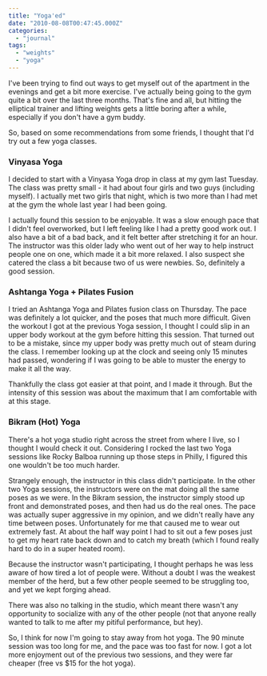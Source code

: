 ```yaml
---
title: "Yoga'ed"
date: "2010-08-08T00:47:45.000Z"
categories: 
  - "journal"
tags: 
  - "weights"
  - "yoga"
---
```


I've been trying to find out ways to get myself out of the apartment in the evenings and get a bit more exercise. I've actually being going to the gym quite a bit over the last three months. That's fine and all, but hitting the elliptical trainer and lifting weights gets a little boring after a while, especially if you don't have a gym buddy.

So, based on some recommendations from some friends, I thought that I'd try out a few yoga classes.

### Vinyasa Yoga

I decided to start with a Vinyasa Yoga drop in class at my gym last Tuesday. The class was pretty small - it had about four girls and two guys (including myself). I actually met two girls that night, which is two more than I had met at the gym the whole last year I had been going.

I actually found this session to be enjoyable. It was a slow enough pace that I didn't feel overworked, but I left feeling like I had a pretty good work out. I also have a bit of a bad back, and it felt better after stretching it for an hour. The instructor was this older lady who went out of her way to help instruct people one on one, which made it a bit more relaxed. I also suspect she catered the class a bit because two of us were newbies. So, definitely a good session.

### Ashtanga Yoga + Pilates Fusion

I tried an Ashtanga Yoga and Pilates fusion class on Thursday. The pace was definitely a lot quicker, and the poses that much more difficult. Given the workout I got at the previous Yoga session, I thought I could slip in an upper body workout at the gym before hitting this session. That turned out to be a mistake, since my upper body was pretty much out of steam during the class. I remember looking up at the clock and seeing only 15 minutes had passed, wondering if I was going to be able to muster the energy to make it all the way.

Thankfully the class got easier at that point, and I made it through. But the intensity of this session was about the maximum that I am comfortable with at this stage.

### Bikram (Hot) Yoga

There's a hot yoga studio right across the street from where I live, so I thought I would check it out. Considering I rocked the last two Yoga sessions like Rocky Balboa running up those steps in Philly, I figured this one wouldn't be too much harder.

Strangely enough, the instructor in this class didn't participate. In the other two Yoga sessions, the instructors were on the mat doing all the same poses as we were. In the Bikram session, the instructor simply stood up front and demonstrated poses, and then had us do the real ones. The pace was actually super aggressive in my opinion, and we didn't really have any time between poses. Unfortunately for me that caused me to wear out extremely fast. At about the half way point I had to sit out a few poses just to get my heart rate back down and to catch my breath (which I found really hard to do in a super heated room).

Because the instructor wasn't participating, I thought perhaps he was less aware of how tired a lot of people were. Without a doubt I was the weakest member of the herd, but a few other people seemed to be struggling too, and yet we kept forging ahead.

There was also no talking in the studio, which meant there wasn't any opportunity to socialize with any of the other people (not that anyone really wanted to talk to me after my pitiful performance, but hey).

So, I think for now I'm going to stay away from hot yoga. The 90 minute session was too long for me, and the pace was too fast for now. I got a lot more enjoyment out of the previous two sessions, and they were far cheaper (free vs $15 for the hot yoga).
